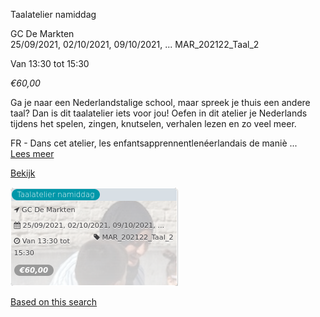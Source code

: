 Taalatelier namiddag

GC De Markten  
25/09/2021, 02/10/2021, 09/10/2021, ... MAR\_202122\_Taal\_2  

Van 13:30 tot 15:30

*€60,00*

  

Ga je naar een Nederlandstalige school, maar spreek je thuis een andere taal? Dan is dit taalatelier iets voor jou! Oefen in dit atelier je Nederlands tijdens het spelen, zingen, knutselen, verhalen lezen en zo veel meer.  
  
FR - Dans cet atelier, les enfantsapprennentlenéerlandais de maniè ...  
[Lees meer](https://tickets.vgc.be/activity/subscribe/MAR_202122_Taal_2)

[Bekijk](https://tickets.vgc.be/activity/subscribe/MAR_202122_Taal_2)

![](63009.png)

[Based on this search](https://tickets.vgc.be/activity/index?&vrijeplaatsen=1&Age%5B%5D=3%2C4&entity=244)